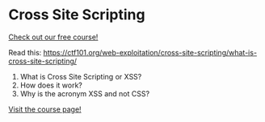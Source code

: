 # Cross Site Scripting

[Check out our free course!](https://academy.hoppersroppers.org/mod/page/view.php?id=634)

Read this: <https://ctf101.org/web-exploitation/cross-site-scripting/what-is-cross-site-scripting/>

1. What is Cross Site Scripting or XSS?
2. How does it work?
3. Why is the acronym XSS and not CSS? 



[Visit the course page!](https://academy.hoppersroppers.org/mod/assign/view.php?id=634)
 